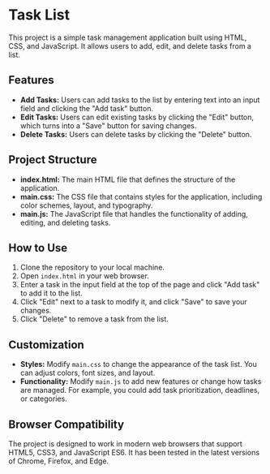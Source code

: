 # Task List

This project is a simple task management application built using HTML, CSS, and
JavaScript. It allows users to add, edit, and delete tasks from a list.

## Features

- **Add Tasks:** Users can add tasks to the list by entering text into an input
  field and clicking the "Add task" button.
- **Edit Tasks:** Users can edit existing tasks by clicking the "Edit" button,
  which turns into a "Save" button for saving changes.
- **Delete Tasks:** Users can delete tasks by clicking the "Delete" button.

## Project Structure

- **index.html:** The main HTML file that defines the structure of the
  application.
- **main.css:** The CSS file that contains styles for the application, including
  color schemes, layout, and typography.
- **main.js:** The JavaScript file that handles the functionality of adding,
  editing, and deleting tasks.

## How to Use

1. Clone the repository to your local machine.
2. Open `index.html` in your web browser.
3. Enter a task in the input field at the top of the page and click "Add task"
   to add it to the list.
4. Click "Edit" next to a task to modify it, and click "Save" to save your
   changes.
5. Click "Delete" to remove a task from the list.

## Customization

- **Styles:** Modify `main.css` to change the appearance of the task list. You
  can adjust colors, font sizes, and layout.
- **Functionality:** Modify `main.js` to add new features or change how tasks
  are managed. For example, you could add task prioritization, deadlines, or
  categories.

## Browser Compatibility

The project is designed to work in modern web browsers that support HTML5, CSS3,
and JavaScript ES6. It has been tested in the latest versions of Chrome,
Firefox, and Edge.
